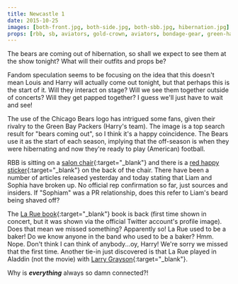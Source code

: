 ```yaml
---
title: Newcastle 1
date: 2015-10-25
images: [both-front.jpg, both-side.jpg, both-sbb.jpg, hibernation.jpg]
props: [rbb, sb, aviators, gold-crown, aviators, bondage-gear, green-happy-sticker, book, danny-la-rue, blue-happy-sticker, red-happy-sticker, salon-chair, heeled-black-boots]
---
```

The bears are coming out of hibernation, so shall we expect to see them at the show tonight? What will their outfits and props be?

Fandom speculation seems to be focusing on the idea that this doesn't mean Louis and Harry will actually come out tonight, but that perhaps this is the start of it. Will they interact on stage? Will we see them together outside of concerts? Will they get papped together? I guess we'll just have to wait and see!

The use of the Chicago Bears logo has intrigued some fans, given their rivalry to the Green Bay Packers (Harry's team). The image is a top search result for "bears coming out", so I think it's a happy coincidence. The Bears use it as the start of each season, implying that the off-season is when they were hibernating and now they're ready to play (American) football.

RBB is sitting on a [salon chair]({{site.baseurl}}props/salon-chair){:target="_blank"} and there is a [red happy sticker]({{site.baseurl}}props/red-happy-sticker){:target="_blank"} on the back of the chair. There have been a number of articles released yesterday and today stating that Liam and Sophia have broken up. No official rep confirmation so far, just sources and insiders. If "Sophiam" was a PR relationship, does this refer to Liam's beard being shaved off?

The [La Rue book]({{site.baseurl}}props/danny-la-rue){:target="_blank"} book is back (first time shown in concert, but it was shown via the official Twitter account's profile image). Does that mean we missed something? Apparently so! La Rue used to be a baker! Do we know anyone in the band who used to be a baker? Hmm. Nope. Don't think I can think of anybody...oy, Harry! We're sorry we missed that the first time. Another tie-in just discovered is that La Rue played in Aladdin (not the movie) with [Larry Grayson]({{site.baseurl}}props/larry-grayson){:target="_blank"}.

Why is ***everything*** always so damn connected?!
